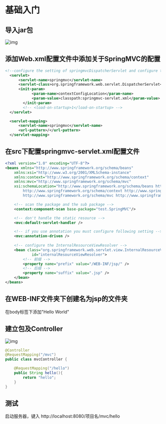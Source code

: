 # 基础入门

## 导入jar包

![img](https://images0.cnblogs.com/blog2015/694841/201506/032131066955378.png)



## 添加Web.xml配置文件中添加关于SpringMVC的配置

```xml
<!--configure the setting of springmvcDispatcherServlet and configure the mapping-->
  <servlet>
      <servlet-name>springmvc</servlet-name>
      <servlet-class>org.springframework.web.servlet.DispatcherServlet</servlet-class>
      <init-param>
            <param-name>contextConfigLocation</param-name>
            <param-value>classpath:springmvc-servlet.xml</param-value>
        </init-param>
        <!-- <load-on-startup>1</load-on-startup> -->
  </servlet>

  <servlet-mapping>
      <servlet-name>springmvc</servlet-name>
      <url-pattern>/</url-pattern>
  </servlet-mapping>
```



## 在src下配置springmvc-servlet.xml配置文件

```xml
<?xml version="1.0" encoding="UTF-8"?>
<beans xmlns="http://www.springframework.org/schema/beans"
    xmlns:xsi="http://www.w3.org/2001/XMLSchema-instance"
    xmlns:context="http://www.springframework.org/schema/context"
    xmlns:mvc="http://www.springframework.org/schema/mvc"
    xsi:schemaLocation="http://www.springframework.org/schema/beans http://www.springframework.org/schema/beans/spring-beans.xsd
        http://www.springframework.org/schema/context http://www.springframework.org/schema/context/spring-context-4.1.xsd
        http://www.springframework.org/schema/mvc http://www.springframework.org/schema/mvc/spring-mvc-4.1.xsd">                    

    <!-- scan the package and the sub package -->
    <context:component-scan base-package="test.SpringMVC"/>

    <!-- don't handle the static resource -->
    <mvc:default-servlet-handler />

    <!-- if you use annotation you must configure following setting -->
    <mvc:annotation-driven />
    
    <!-- configure the InternalResourceViewResolver -->
    <bean class="org.springframework.web.servlet.view.InternalResourceViewResolver" 
            id="internalResourceViewResolver">
        <!-- 前缀 -->
        <property name="prefix" value="/WEB-INF/jsp/" />
        <!-- 后缀 -->
        <property name="suffix" value=".jsp" />
    </bean>
</beans>
```



## 在WEB-INF文件夹下创建名为jsp的文件夹

在body标签下添加"Hello World"



## 建立包及Controller

![img](https://images0.cnblogs.com/blog2015/694841/201506/032227247897004.png)

```java
@Controller
@RequestMapping("/mvc")
public class mvcController {

    @RequestMapping("/hello")
    public String hello(){        
        return "hello";
    }
}
```



## 测试

启动服务器，键入 http://localhost:8080/项目名/mvc/hello